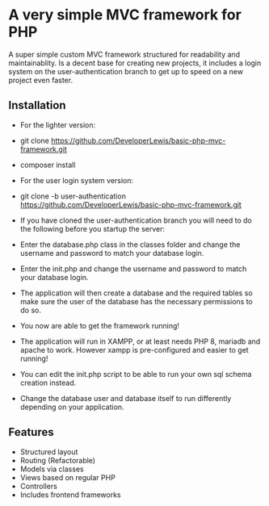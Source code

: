 # A very simple MVC framework for PHP

A super simple custom MVC framework structured for readability and maintainablity. 
Is a decent base for creating new projects, it includes a login system on the 
user-authentication branch to get up to speed on a new project even faster.

## Installation

- For the lighter version:
- git clone https://github.com/DeveloperLewis/basic-php-mvc-framework.git
- composer install

- For the user login system version:
- git clone -b user-authentication https://github.com/DeveloperLewis/basic-php-mvc-framework.git

- If you have cloned the user-authentication branch you will need to do the following before you startup the server:

- Enter the database.php class in the classes folder and change the username and password to match your database login.
- Enter the init.php and change the username and password to match your database login.

- The application will then create a database and the required tables so make sure the user of the database has the necessary permissions to do so.
- You now are able to get the framework running!

- The application will run in XAMPP, or at least needs PHP 8, mariadb and apache to work. However xampp is pre-configured and easier to get running!

- You can edit the init.php script to be able to run your own sql schema creation instead.
- Change the database user and database itself to run differently depending on your application.

## Features

- Structured layout
- Routing (Refactorable)
- Models via classes
- Views based on regular PHP
- Controllers
- Includes frontend frameworks
